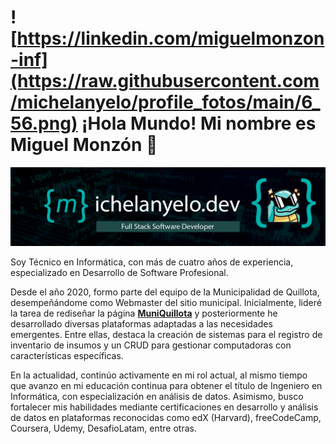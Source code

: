 # ![https://linkedin.com/miguelmonzon-inf](https://raw.githubusercontent.com/michelanyelo/profile_fotos/main/6_56.png) ¡Hola Mundo! Mi nombre es Miguel Monzón 👋

![banner](https://raw.githubusercontent.com/michelanyelo/profile_fotos/main/banner-github.png)

Soy Técnico en Informática, con más de cuatro años de experiencia, especializado en Desarrollo de Software Profesional.

Desde el año 2020, formo parte del equipo de la Municipalidad de Quillota, desempeñándome como Webmaster del sitio municipal. Inicialmente, lideré la tarea de rediseñar la página [**MuniQuillota**](https://quillota.cl/municipalidad) y posteriormente he desarrollado diversas plataformas adaptadas a las necesidades emergentes. Entre ellas, destaca la creación de sistemas para el registro de inventario de insumos y un CRUD para gestionar computadoras con características específicas.

En la actualidad, continúo activamente en mi rol actual, al mismo tiempo que avanzo en mi educación continua para obtener el título de Ingeniero en Informática, con especialización en análisis de datos. Asimismo, busco fortalecer mis habilidades mediante certificaciones en desarrollo y análisis de datos en plataformas reconocidas como edX (Harvard), freeCodeCamp, Coursera, Udemy, DesafioLatam, entre otras.
